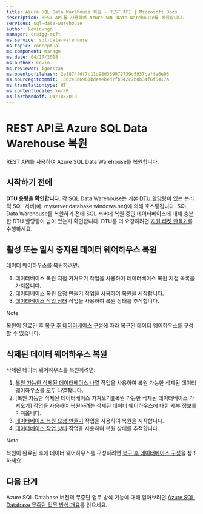 ```yaml
---
title: Azure SQL Data Warehouse 복원 - REST API | Microsoft Docs
description: REST API를 사용하여 Azure SQL Data Warehouse를 복원합니다.
services: sql-data-warehouse
author: kevinvngo
manager: craigg-msft
ms.service: sql-data-warehouse
ms.topic: conceptual
ms.component: manage
ms.date: 04/17/2018
ms.author: kevin
ms.reviewer: igorstan
ms.openlocfilehash: 2e1874fdf7c11d98d369072739c5937caffe6e96
ms.sourcegitcommit: 1362e3d6961bdeaebed7fb342c7b0b34f6f6417a
ms.translationtype: HT
ms.contentlocale: ko-KR
ms.lasthandoff: 04/18/2018
---
```

# <a name="restore-an-azure-sql-data-warehouse-with-rest-apis"></a>REST API로 Azure SQL Data Warehouse 복원
REST API를 사용하여 Azure SQL Data Warehouse를 복원합니다.

## <a name="before-you-begin"></a>시작하기 전에
**DTU 용량을 확인합니다.** 각 SQL Data Warehouse는 기본 [DTU 할당량](../sql-database/sql-database-what-is-a-dtu.md)이 있는 논리적 SQL 서버(예: myserver.database.windows.net)에 의해 호스팅됩니다.  SQL Data Warehouse를 복원하기 전에 SQL 서버에 복원 중인 데이터베이스에 대해 충분한 DTU 할당량이 남아 있는지 확인합니다. DTU를 더 요청하려면 [지원 티켓 만들기](sql-data-warehouse-get-started-create-support-ticket.md)를 수행하세요.

## <a name="restore-an-active-or-paused-data-warehouse"></a>활성 또는 일시 중지된 데이터 웨어하우스 복원
데이터 웨어하우스를 복원하려면:

1. 데이터베이스 복원 지점 가져오기 작업을 사용하여 데이터베이스 복원 지점 목록을 가져옵니다.
2. [데이터베이스 복원 요청 만들기](https://msdn.microsoft.com/library/azure/dn509571.aspx) 작업을 사용하여 복원을 시작합니다.
3. [데이터베이스 작업 상태](https://msdn.microsoft.com/library/azure/dn720371.aspx) 작업을 사용하여 복원 상태를 추적합니다.

> [!NOTE]
> 복원이 완료된 후 [복구 후 데이터베이스 구성](../sql-database/sql-database-disaster-recovery.md#configure-your-database-after-recovery)에 따라 복구된 데이터 웨어하우스를 구성할 수 있습니다.
> 
> 

## <a name="restore-a-deleted-data-warehouse"></a>삭제된 데이터 웨어하우스 복원
삭제된 데이터 웨어하우스를 복원하려면:

1. [복원 가능한 삭제된 데이터베이스 나열](https://msdn.microsoft.com/library/azure/dn509562.aspx) 작업을 사용하여 복원 가능한 삭제된 데이터 웨어하우스를 모두 나열합니다.
2. [복원 가능한 삭제된 데이터베이스 가져오기][복원 가능한 삭제된 데이터베이스 가져오기] 작업을 사용하여 복원하려는 삭제된 데이터 웨어하우스에 대한 세부 정보를 가져옵니다.
3. [데이터베이스 복원 요청 만들기](https://msdn.microsoft.com/library/azure/dn509571.aspx) 작업을 사용하여 복원을 시작합니다.
4. [데이터베이스 작업 상태](https://msdn.microsoft.com/library/azure/dn720371.aspx) 작업을 사용하여 복원 상태를 추적합니다.

> [!NOTE]
> 복원이 완료된 후에 데이터 웨어하우스를 구성하려면 [복구 후 데이터베이스 구성](../sql-database/sql-database-disaster-recovery.md#configure-your-database-after-recovery)을 참조하세요.
> 
> 

## <a name="next-steps"></a>다음 단계
Azure SQL Database 버전의 무중단 업무 방식 기능에 대해 알아보려면 [Azure SQL Database 무중단 업무 방식 개요](../sql-database/sql-database-business-continuity.md)를 읽으세요.
